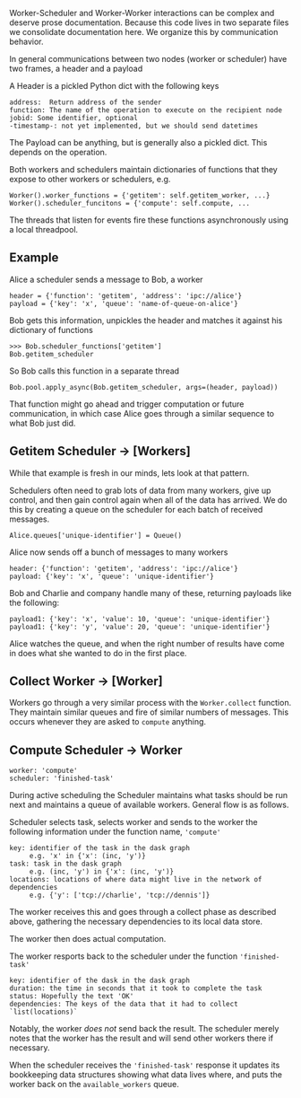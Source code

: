 Worker-Scheduler and Worker-Worker interactions can be complex and deserve
prose documentation.  Because this code lives in two separate files we
consolidate documentation here.  We organize this by communication behavior.

In general communications between two nodes (worker or scheduler) have two
frames, a header and a payload

A Header is a pickled Python dict with the following keys

    address:  Return address of the sender
    function: The name of the operation to execute on the recipient node
    jobid: Some identifier, optional
    -timestamp-: not yet implemented, but we should send datetimes

The Payload can be anything, but is generally also a pickled dict.  This
depends on the operation.

Both workers and schedulers maintain dictionaries of functions that they expose
to other workers or schedulers, e.g.

    Worker().worker_functions = {'getitem': self.getitem_worker, ...}
    Worker().scheduler_funcitons = {'compute': self.compute, ...

The threads that listen for events fire these functions asynchronously using a
local threadpool.

Example
-------

Alice a scheduler sends a message to Bob, a worker

    header = {'function': 'getitem', 'address': 'ipc://alice'}
    payload = {'key': 'x', 'queue': 'name-of-queue-on-alice'}

Bob gets this information, unpickles the header and matches it against his
dictionary of functions

    >>> Bob.scheduler_functions['getitem']
    Bob.getitem_scheduler

So Bob calls this function in a separate thread

    Bob.pool.apply_async(Bob.getitem_scheduler, args=(header, payload))

That function might go ahead and trigger computation or future communication,
in which case Alice goes through a similar sequence to what Bob just did.


Getitem Scheduler -> [Workers]
------------------------------

While that example is fresh in our minds, lets look at that pattern.

Schedulers often need to grab lots of data from many workers, give up control,
and then gain control again when all of the data has arrived.  We do this by
creating a queue on the scheduler for each batch of received messages.

    Alice.queues['unique-identifier'] = Queue()

Alice now sends off a bunch of messages to many workers

    header: {'function': 'getitem', 'address': 'ipc://alice'}
    payload: {'key': 'x', 'queue': 'unique-identifier'}

Bob and Charlie and company handle many of these, returning payloads like the
following:

    payload1: {'key': 'x', 'value': 10, 'queue': 'unique-identifier'}
    payload1: {'key': 'y', 'value': 20, 'queue': 'unique-identifier'}

Alice watches the queue, and when the right number of results have come in does
what she wanted to do in the first place.


Collect Worker -> [Worker]
--------------------------

Workers go through a very similar process with the ``Worker.collect`` function.
They maintain similar queues and fire of similar numbers of messages.  This
occurs whenever they are asked to ``compute`` anything.


Compute Scheduler -> Worker
---------------------------

    worker: 'compute'
    scheduler: 'finished-task'

During active scheduling the Scheduler maintains what tasks should be run next
and maintains a queue of available workers.  General flow is as follows.

Scheduler selects task, selects worker and sends to the worker the following
information under the function name, `'compute'`

    key: identifier of the task in the dask graph
         e.g. 'x' in {'x': (inc, 'y')}
    task: task in the dask graph
         e.g. (inc, 'y') in {'x': (inc, 'y')}
    locations: locations of where data might live in the network of dependencies
         e.g. {'y': ['tcp://charlie', 'tcp://dennis']}

The worker receives this and goes through a collect phase as described above,
gathering the necessary dependencies to its local data store.

The worker then does actual computation.

The worker resports back to the scheduler under the function `'finished-task'`

    key: identifier of the dask in the dask graph
    duration: the time in seconds that it took to complete the task
    status: Hopefully the text 'OK'
    dependencies: The keys of the data that it had to collect `list(locations)`

Notably, the worker *does not* send back the result.  The scheduler merely
notes that the worker has the result and will send other workers there if
necessary.

When the scheduler receives the `'finished-task'` response it updates its
bookkeeping data structures showing what data lives where, and puts the worker
back on the `available_workers` queue.



